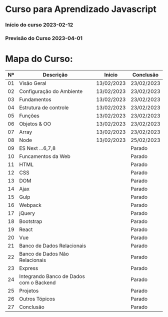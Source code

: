 # Curso para Aprendizado Javascript
### Início do curso 2023-02-12
### Previsão do Curso 2023-04-01

# Mapa do Curso:
|Nº|Descrição|Inicio|Conclusão|
|---|---|---|---|
|01| Visão Geral|13/02/2023|23/02/2023|
|02| Configuração do Ambiente|13/02/2023|23/02/2023|
|03| Fundamentos|13/02/2023|23/02/2023|
|04| Estrutura de controle|13/02/2023|23/02/2023|
|05| Funções|13/02/2023|23/02/2023|
|06| Objetos & OO|13/02/2023|23/02/2023|
|07| Array|13/02/2023|23/02/2023|
|08| Node|13/02/2023|25/02/2023|
|09| ES Next ...6,7,8||Parado|
|10| Funcamentos da Web||Parado|
|11| HTML||Parado|
|12| CSS||Parado|
|13| DOM||Parado|
|14| Ajax||Parado|
|15| Gulp||Parado|
|16| Webpack||Parado|
|17| jQuery||Parado|
|18| Bootstrap||Parado|
|19| React||Parado|
|20| Vue||Parado|
|21| Banco de Dados Relacionais||Parado|
|22| Banco de Dados Não Relacionais||Parado|
|23| Express||Parado|
|24| Integrando Banco de Dados com o Backend||Parado|
|25| Projetos||Parado|
|26| Outros Tópicos||Parado|
|27| Conclusão||Parado|